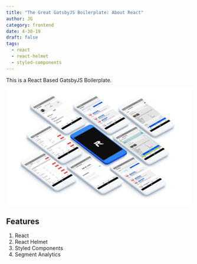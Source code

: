 ```yaml
---
title: "The Great GatsbyJS Boilerplate: About React"
author: JG
category: frontend
date: 4-30-19
draft: false
tags:
  - react
  - react-helmet
  - styled-components
---
```


This is a React Based GatsbyJS Boilerplate.
<!-- end of excerpt -->

![Home](../../../assets/home.png)

## Features

1. React
2. React Helmet
3. Styled Components
4. Segment Analytics